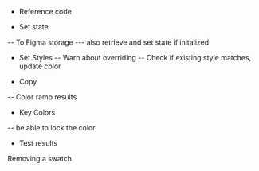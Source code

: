 - Reference code
<!-- -- Copy button functionality -->
<!-- -- translate into nested query object, read from query into nested object -->
<!-- -- print to swatch  -->
<!-- -- link to leonardo -->

- Set state
<!-- -- reuse code for reference in other state setters -->
<!-- -- Through code upload -->
<!-- --- Parse string to deep object and arrays -->
-- To Figma storage
--- also retrieve and set state if initalized

- Set Styles
-- Warn about overriding 
-- Check if existing style matches, update color
<!-- -- Set styles and notify -->

- Copy
<!-- -- Reference code -->
-- Color ramp results

- Key Colors
<!-- -- be able to remove the color -->
-- be able to lock the color

- Test results
<!-- -- Print color results as a vertical auto layout frame, 24px gap -->
<!-- --- Color swatch, named to the color style, 256 X 128, 4px rounded corner -->
<!-- --- color name and stop, text node  -->
<!-- --- color hex code  -->

Removing a swatch
<!-- - when removing a swatch, the color stop name isn't synced anymore. -->

